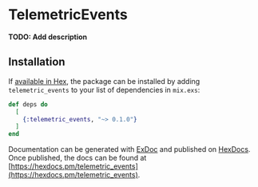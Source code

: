 # TelemetricEvents

**TODO: Add description**

## Installation

If [available in Hex](https://hex.pm/docs/publish), the package can be installed
by adding `telemetric_events` to your list of dependencies in `mix.exs`:

```elixir
def deps do
  [
    {:telemetric_events, "~> 0.1.0"}
  ]
end
```

Documentation can be generated with [ExDoc](https://github.com/elixir-lang/ex_doc)
and published on [HexDocs](https://hexdocs.pm). Once published, the docs can
be found at [https://hexdocs.pm/telemetric_events](https://hexdocs.pm/telemetric_events).

